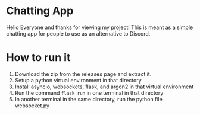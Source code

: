 # Chatting App

Hello Everyone and thanks for viewing my project! This is meant as a simple chatting app for people to use as an alternative to Discord.

# How to run it

1. Download the zip from the releases page and extract it.
2. Setup a python virtual environment in that directory
3. Install asyncio, websockets, flask, and argon2 in that virtual environment
4. Run the command `flask run` in one terminal in that directory
5. In another terminal in the same directory, run the python file websocket.py
